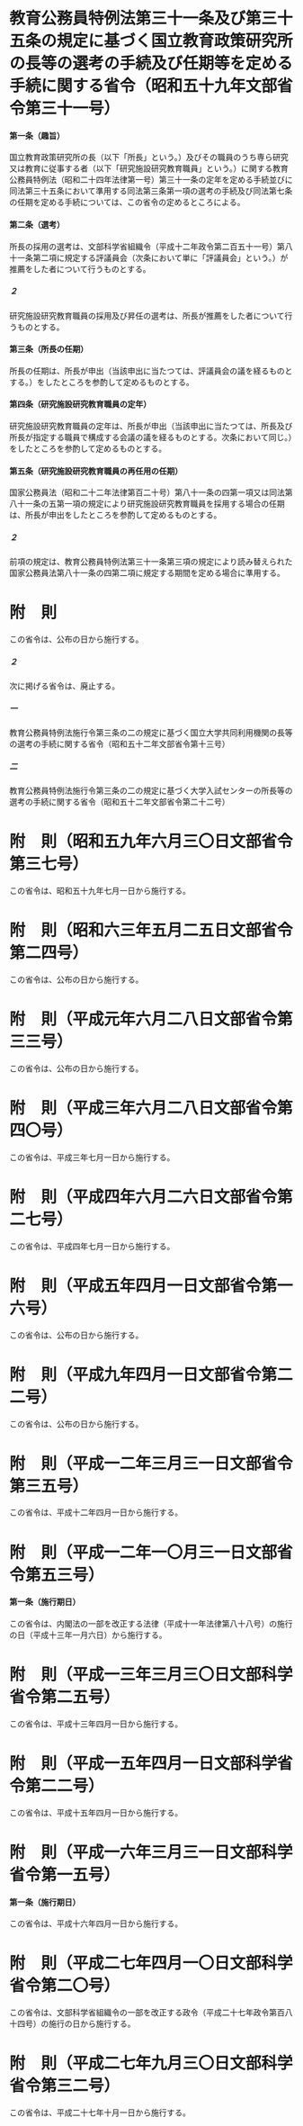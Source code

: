 # 教育公務員特例法第三十一条及び第三十五条の規定に基づく国立教育政策研究所の長等の選考の手続及び任期等を定める手続に関する省令（昭和五十九年文部省令第三十一号）
#### 第一条（趣旨）
国立教育政策研究所の長（以下「所長」という。）及びその職員のうち専ら研究又は教育に従事する者（以下「研究施設研究教育職員」という。）に関する教育公務員特例法（昭和二十四年法律第一号）第三十一条の定年を定める手続並びに同法第三十五条において準用する同法第三条第一項の選考の手続及び同法第七条の任期を定める手続については、この省令の定めるところによる。
#### 第二条（選考）
所長の採用の選考は、文部科学省組織令（平成十二年政令第二百五十一号）第八十一条第二項に規定する評議員会（次条において単に「評議員会」という。）が推薦をした者について行うものとする。
##### ２
研究施設研究教育職員の採用及び昇任の選考は、所長が推薦をした者について行うものとする。
#### 第三条（所長の任期）
所長の任期は、所長が申出（当該申出に当たつては、評議員会の議を経るものとする。）をしたところを参酌して定めるものとする。
#### 第四条（研究施設研究教育職員の定年）
研究施設研究教育職員の定年は、所長が申出（当該申出に当たつては、所長及び所長が指定する職員で構成する会議の議を経るものとする。次条において同じ。）をしたところを参酌して定めるものとする。
#### 第五条（研究施設研究教育職員の再任用の任期）
国家公務員法（昭和二十二年法律第百二十号）第八十一条の四第一項又は同法第八十一条の五第一項の規定により研究施設研究教育職員を採用する場合の任期は、所長が申出をしたところを参酌して定めるものとする。
##### ２
前項の規定は、教育公務員特例法第三十一条第三項の規定により読み替えられた国家公務員法第八十一条の四第二項に規定する期間を定める場合に準用する。
# 附　則
この省令は、公布の日から施行する。
##### ２
次に掲げる省令は、廃止する。
##### 一
教育公務員特例法施行令第三条の二の規定に基づく国立大学共同利用機関の長等の選考の手続に関する省令（昭和五十二年文部省令第十三号）
##### 二
教育公務員特例法施行令第三条の二の規定に基づく大学入試センターの所長等の選考の手続に関する省令（昭和五十二年文部省令第二十二号）
# 附　則（昭和五九年六月三〇日文部省令第三七号）
この省令は、昭和五十九年七月一日から施行する。
# 附　則（昭和六三年五月二五日文部省令第二四号）
この省令は、公布の日から施行する。
# 附　則（平成元年六月二八日文部省令第三三号）
この省令は、公布の日から施行する。
# 附　則（平成三年六月二八日文部省令第四〇号）
この省令は、平成三年七月一日から施行する。
# 附　則（平成四年六月二六日文部省令第二七号）
この省令は、平成四年七月一日から施行する。
# 附　則（平成五年四月一日文部省令第一六号）
この省令は、公布の日から施行する。
# 附　則（平成九年四月一日文部省令第二二号）
この省令は、公布の日から施行する。
# 附　則（平成一二年三月三一日文部省令第三五号）
この省令は、平成十二年四月一日から施行する。
# 附　則（平成一二年一〇月三一日文部省令第五三号）
#### 第一条（施行期日）
この省令は、内閣法の一部を改正する法律（平成十一年法律第八十八号）の施行の日（平成十三年一月六日）から施行する。
# 附　則（平成一三年三月三〇日文部科学省令第二五号）
この省令は、平成十三年四月一日から施行する。
# 附　則（平成一五年四月一日文部科学省令第二二号）
この省令は、平成十五年四月一日から施行する。
# 附　則（平成一六年三月三一日文部科学省令第一五号）
#### 第一条（施行期日）
この省令は、平成十六年四月一日から施行する。
# 附　則（平成二七年四月一〇日文部科学省令第二〇号）
この省令は、文部科学省組織令の一部を改正する政令（平成二十七年政令第百八十四号）の施行の日から施行する。
# 附　則（平成二七年九月三〇日文部科学省令第三二号）
この省令は、平成二十七年十月一日から施行する。
